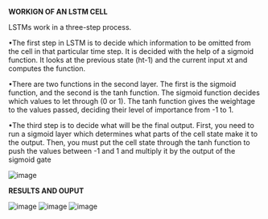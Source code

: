 **WORKIGN OF AN LSTM CELL**

LSTMs work in a three-step process.

•The first step in LSTM is to decide which information to be omitted from 
the cell in that particular time step. It is decided with the help of a sigmoid 
function. It looks at the previous state (ht-1) and the current input xt and 
computes the function.

•There are two functions in the second layer. The first is the sigmoid 
function, and the second is the tanh function. The sigmoid function decides 
which values to let through (0 or 1). The tanh function gives the weightage 
to the values passed, deciding their level of importance from -1 to 1.

•The third step is to decide what will be the final output. First, you need to 
run a sigmoid layer which determines what parts of the cell state make it to 
the output. Then, you must put the cell state through the tanh function to 
push the values between -1 and 1 and multiply it by the output of the 
sigmoid gate

![image](https://github.com/user-attachments/assets/2a50ed0c-280e-40b9-82ea-a7bdb4d0e3c0)


**RESULTS AND OUPUT**

![image](https://github.com/user-attachments/assets/ebad3bbb-fae8-40da-88a7-6f77f0b73a02)
![image](https://github.com/user-attachments/assets/a68e5fde-9852-4335-8b20-ce7949dfeead)
![image](https://github.com/user-attachments/assets/e31777ea-b321-4d57-b2d6-3416a977d0d6)


